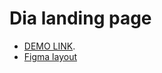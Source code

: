 # Dia landing page
  - [DEMO LINK](https://yazheviks.github.io/layout_dia/).
  - [Figma layout](https://www.figma.com/file/vhfzZ7SqWGkMGd5iCDdBCy/Air-(formerly-Dia)?node-id=0%3A1)
